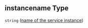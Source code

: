 ## instancename Type

`string` ([name of the service instance](btpsa-usecase-properties-services-items-properties-name-of-the-service-instance.md))
